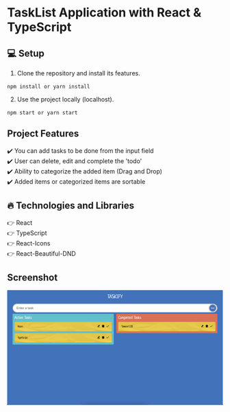 # TaskList Application with React & TypeScript

## :computer: Setup

1. Clone the repository and install its features.

```
npm install or yarn install
```

2. Use the project locally (localhost).

```
npm start or yarn start
```

## Project Features

:heavy_check_mark: You can add tasks to be done from the input field <br />
:heavy_check_mark: User can delete, edit and complete the 'todo' <br />
:heavy_check_mark: Ability to categorize the added item (Drag and Drop) <br />
:heavy_check_mark: Added items or categorized items are sortable <br />

## :fire: Technologies and Libraries

:point_right: React <br />
:point_right: TypeScript <br />
:point_right: React-Icons <br />
:point_right: React-Beautiful-DND <br />

## Screenshot

![/src/screenshot/screenshot.png](./src/screenshot/screenshot.png)